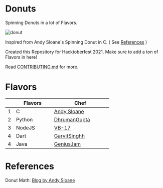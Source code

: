 # Donuts

Spinning Donuts in a lot of Flavors. 


![donut](https://user-images.githubusercontent.com/66507909/135775594-dd729ae2-22d7-4692-92e9-c174c29991b2.gif)


Inspired from Andy Sloane's Spinning Donut in C. ( See [References](#references) )

Created this Repository for Hacktoberfest 2021. Make sure to add a ton of Flavors in here! 

Read [CONTRIBUTING.md](CONTRIBUTING.md) for more.

# Flavors

|   | Flavors                   | Chef                                                                |
|---|---------------------------|---------------------------------------------------------------------|
| 1 | C                         | [Andy Sloane](https://github.com/a1k0n)                             |
| 2 | Python &emsp;&emsp;&emsp; | [DhrumanGupta](https://github.com/DhrumanGupta/) &emsp;&emsp;&emsp; |
| 3 | NodeJS                    | [VB-17](https://github.com/VB-17/)                                  |
| 4 | Dart                      | [GarvitSinghh](https://github.com/GarvitSinghh/)                    |
| 4 | Java                      | [GeniusJam](https://github.com/geniusjam/)                          |

# References

Donut Math: [Blog by Andy Sloane](https://www.a1k0n.net/2011/07/20/donut-math.html)

